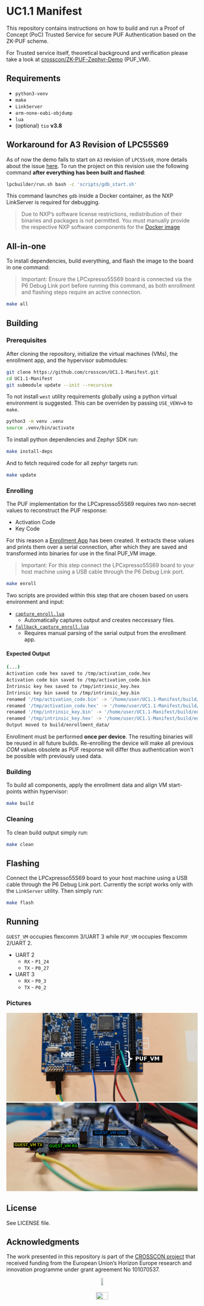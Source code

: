 # UC1.1 Manifest

This repository contains instructions on how to build and run a Proof of Concept
(PoC) Trusted Service for secure PUF Authentication based on the ZK-PUF scheme.

For Trusted service itself, theoretical background and verification please take a
look at [crosscon/ZK-PUF-Zephyr-Demo](https://github.com/crosscon/ZK-PUF-Zephyr-Demo) (PUF_VM).

## Requirements

- `python3-venv`
- `make`
- `LinkServer`
- `arm-none-eabi-objdump`
- `lua`
- (optional) `tio` **v3.8**

## Workaround for A3 Revision of LPC55S69
As of now the demo fails to start on `A3` revision of `LPC55s69`, more details
about the issue
[here](https://github.com/crosscon/UC1.1-Manifest/issues/2#issuecomment-3027862206).
To run the project on this revision use the following command **after
everything has been built and flashed**:

```bash
lpcbuilder/run.sh bash -c 'scripts/gdb_start.sh'
```

This command launches `gdb` inside a Docker container, as the NXP LinkServer
is required for debugging.

> Due to NXP’s software license restrictions, redistribution of
their binaries and packages is not permitted.
You must manually provide the respective NXP software components
for the [Docker image](./lpcbuilder/Dockerfile)

## All-in-one

To install dependencies, build everything, and flash the image to the board in
one command:

> Important: Ensure the LPCxpresso55S69 board is connected via the P6 Debug Link
  port before running this command, as both enrollment and flashing steps
  require an active connection.

```sh
make all
```

## Building

### Prerequisites

After cloning the repository, initialize the virtual machines (VMs), the
enrollment app, and the hypervisor submodules:

```sh
git clone https://github.com/crosscon/UC1.1-Manifest.git
cd UC1.1-Manifest
git submodule update --init --recursive
```

To not install `west` utility requirements globally using a python virtual
environment is suggested. This can be overriden by passing `USE_VENV=0` to
`make`.

```sh
python3 -m venv .venv
source .venv/bin/activate
```

To install python dependencies and Zephyr SDK run:

```sh
make install-deps
```

And to fetch required code for all zephyr targets run:

```sh
make update
```

### Enrolling

The PUF implementation for the LPCxpresso55S69 requires two non-secret values to
reconstruct the PUF response:
- Activation Code
- Key Code

For this reason a [Enrollment App](./ENROLLMENT_APP) has been created. It
extracts these values and prints them over a serial connection, after which they
are saved and transformed into binaries for use in the final PUF_VM image.

> Important: For this step connect the LPCxpresso55S69 board to your host
  machine using a USB cable through the P6 Debug Link port.

```sh
make enroll
```

Two scripts are provided within this step that are chosen based on users environment and input:
- [`capture_enroll.lua`](./scripts/capture_enroll.lua)
  - Automatically captures output and creates neccessary files.
- [`fallback_capture_enroll.lua`](./scripts/fallback_capture_enroll.lua)
  - Requires manual parsing of the serial output from the enrollment app.

#### Expected Output

```sh
(...)
Activation code hex saved to /tmp/activation_code.hex
Activation code bin saved to /tmp/activation_code.bin
Intrinsic key hex saved to /tmp/intrinsic_key.hex
Intrinsic key bin saved to /tmp/intrinsic_key.bin
renamed '/tmp/activation_code.bin' -> '/home/user/UC1.1-Manifest/build/enrollment_data/activation_code.bin'
renamed '/tmp/activation_code.hex' -> '/home/user/UC1.1-Manifest/build/enrollment_data/activation_code.hex'
renamed '/tmp/intrinsic_key.bin' -> '/home/user/UC1.1-Manifest/build/enrollment_data/intrinsic_key.bin'
renamed '/tmp/intrinsic_key.hex' -> '/home/user/UC1.1-Manifest/build/enrollment_data/intrinsic_key.hex'
Output moved to build/enrollment_data/
```

Enrollment must be performed **once per device**. The resulting binaries will be
reused in all future builds. Re-enrolling the device will make all previous
$COM$ values obsolete as PUF response will differ thus authentication won't be
possible with previously used data.

### Building

To build all components, apply the enrollment data and align VM start-points
within hypervisor:

```sh
make build
```

### Cleaning

To clean build output simply run:

```sh
make clean
```

## Flashing

Connect the LPCxpresso55S69 board to your host machine using a USB cable through
the P6 Debug Link port. Currently the script works only with the `LinkServer`
utility. Then simply run:

```sh
make flash
```

## Running

`GUEST_VM` occupies flexcomm 3/UART 3 while `PUF_VM` occupies flexcomm 2/UART 2.

- UART 2
    - `RX` - `P1_24`
    - `TX` - `P0_27`
- UART 3
    - `RX` - `P0_3`
    - `TX` - `P0_2`

### Pictures

![](./doc/img/lpc_vm0.jpeg)
![](./doc/img/lpc_vm1.jpeg)

## License

See LICENSE file.

## Acknowledgments

The work presented in this repository is part of the
[CROSSCON project](https://crosscon.eu/) that received funding from the European
Union’s Horizon Europe research and innovation programme under grant agreement
No 101070537.

<p align="center">
    <img src="https://crosscon.eu/sites/crosscon/themes/crosscon/images/eu.svg" width=10% height=10%>
</p>

<p align="center">
    <img src="https://crosscon.eu/sites/crosscon/files/public/styles/large_1080_/public/content-images/media/2023/crosscon_logo.png?itok=LUH3ejzO" width=25% height=25%>
</p>
